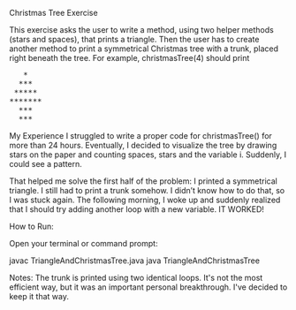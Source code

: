 Christmas Tree Exercise

This exercise asks the user to write a method, using two helper methods (stars and spaces), that prints a triangle. Then the user has to create another method to print a symmetrical Christmas tree with a trunk, placed right beneath the tree. 
For example, christmasTree(4) should print 
<pre>
   *
  ***
 *****
*******
  ***
  ***
</pre>
My Experience 
I struggled to write a proper code for christmasTree() for more than 24 hours. Eventually, I decided to visualize the tree by drawing stars on the paper and counting spaces, stars and the variable i. 
Suddenly, I could see a pattern. 

That helped me solve the first half of the problem: I printed a symmetrical triangle. I still had to print a trunk somehow. I didn’t know how to do that, so I was stuck again. 
The following morning, I woke up and suddenly realized that I should try adding another loop with a new variable. 
IT WORKED!  

How to Run:

Open your terminal or command prompt:

javac TriangleAndChristmasTree.java
java TriangleAndChristmasTree

Notes:
The trunk is printed using two identical loops. It's not the most efficient way, but it was an important personal breakthrough. I've decided to keep it that way. 
